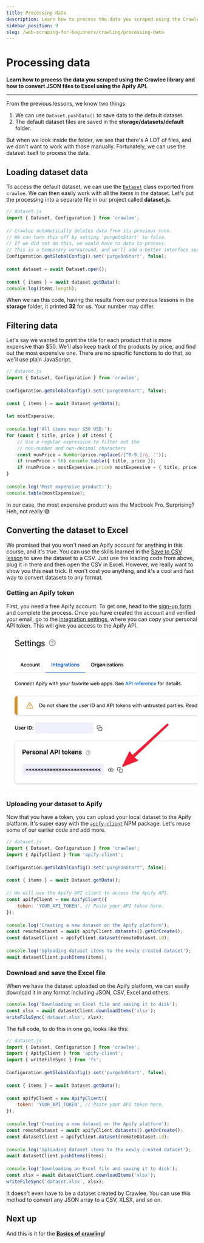 ```yaml
---
title: Processing data
description: Learn how to process the data you scraped using the Crawlee library and how to convert JSON files to Excel using the Apify API.
sidebar_position: 9
slug: /web-scraping-for-beginners/crawling/processing-data
---
```


# [](#processing-data) Processing data

**Learn how to process the data you scraped using the Crawlee library and how to convert JSON files to Excel using the Apify API.**

---

From the previous lessons, we know two things:

1. We can use `Dataset.pushData()` to save data to the default dataset.
2. The default dataset files are saved in the **storage/datasets/default** folder.

But when we look inside the folder, we see that there's A LOT of files, and we don't want to work with those manually. Fortunately, we can use the dataset itself to process the data.

## [](#loading-data) Loading dataset data

To access the default dataset, we can use the  [`Dataset`](https://crawlee.dev/api/types/interface/Dataset) class exported from `crawlee`. We can then easily work with all the items in the dataset. Let's put the processing into a separate file in our project called **dataset.js**.

```js
// dataset.js
import { Dataset, Configuration } from 'crawlee';

// Crawlee automatically deletes data from its previous runs.
// We can turn this off by setting 'purgeOnStart' to false.
// If we did not do this, we would have no data to process.
// This is a temporary workaround, and we'll add a better interface soon.
Configuration.getGlobalConfig().set('purgeOnStart', false);

const dataset = await Dataset.open();

const { items } = await dataset.getData();
console.log(items.length);
```

When we ran this code, having the results from our previous lessons in the **storage** folder, it printed **32** for us. Your number may differ.

## [](#filtering-data) Filtering data

Let's say we wanted to print the title for each product that is more expensive than $50. We'll also keep track of the products by price, and find out the most expensive one. There are no specific functions to do that, so we'll use plain JavaScript.

```js
// dataset.js
import { Dataset, Configuration } from 'crawlee';

Configuration.getGlobalConfig().set('purgeOnStart', false);

const { items } = await Dataset.getData();

let mostExpensive;

console.log('All items over $50 USD:');
for (const { title, price } of items) {
    // Use a regular expression to filter out the
    // non-number and non-decimal characters
    const numPrice = Number(price.replace(/[^0-9.]/g, ''));
    if (numPrice > 50) console.table({ title, price });
    if (numPrice > mostExpensive.price) mostExpensive = { title, price };
}

console.log('Most expensive product:');
console.table(mostExpensive);
```

In our case, the most expensive product was the Macbook Pro. Surprising? Heh, not really 😅

## [](#converting-to-excel) Converting the dataset to Excel

We promised that you won't need an Apify account for anything in this course, and it's true. You can use the skills learned in the [Save to CSV lesson](../data_collection/save_to_csv.md) to save the dataset to a CSV. Just use the loading code from above, plug it in there and then open the CSV in Excel. However, we really want to show you this neat trick. It won't cost you anything, and it's a cool and fast way to convert datasets to any format.

### [](#get-apify-token) Getting an Apify token

First, you need a free Apify account. To get one, head to the [sign-up form](https://console.apify.com/sign-up?asrc=developers_portal) and complete the process. Once you have created the account and verified your email, go to the [integration settings](https://console.apify.com/account#/integrations), where you can copy your personal API token. This will give you access to the Apify API.

![copy personal API token in Apify console](./images/api-token.webp)

### [](#upload-dataset) Uploading your dataset to Apify

Now that you have a token, you can upload your local dataset to the Apify platform. It's super easy with the [`apify-client`](https://www.npmjs.com/package/apify-client) NPM package. Let's reuse some of our earlier code and add more.

```js
// dataset.js
import { Dataset, Configuration } from 'crawlee';
import { ApifyClient } from 'apify-client';

Configuration.getGlobalConfig().set('purgeOnStart', false);

const { items } = await Dataset.getData();

// We will use the Apify API client to access the Apify API.
const apifyClient = new ApifyClient({
    token: 'YOUR_API_TOKEN', // Paste your API token here.
});

console.log('Creating a new dataset on the Apify platform');
const remoteDataset = await apifyClient.datasets().getOrCreate();
const datasetClient = apifyClient.dataset(remoteDataset.id);

console.log('Uploading dataset items to the newly created dataset');
await datasetClient.pushItems(items);
```

### [](#download-to-excel) Download and save the Excel file

When we have the dataset uploaded on the Apify platform, we can easily download it in any format including JSON, CSV, Excel and others.

```js
console.log('Downloading an Excel file and saving it to disk');
const xlsx = await datasetClient.downloadItems('xlsx');
writeFileSync('dataset.xlsx', xlsx);
```

The full code, to do this in one go, looks like this:

```js
// dataset.js
import { Dataset, Configuration } from 'crawlee';
import { ApifyClient } from 'apify-client';
import { writeFileSync } from 'fs';

Configuration.getGlobalConfig().set('purgeOnStart', false);

const { items } = await Dataset.getData();

const apifyClient = new ApifyClient({
    token: 'YOUR_API_TOKEN', // Paste your API token here.
});

console.log('Creating a new dataset on the Apify platform');
const remoteDataset = await apifyClient.datasets().getOrCreate();
const datasetClient = apifyClient.dataset(remoteDataset.id);

console.log('Uploading dataset items to the newly created dataset');
await datasetClient.pushItems(items);

console.log('Downloading an Excel file and saving it to disk');
const xlsx = await datasetClient.downloadItems('xlsx');
writeFileSync('dataset.xlsx', xlsx);
```

It doesn't even have to be a dataset created by Crawlee. You can use this method to convert any JSON array to a CSV, XLSX, and so on.

## [](#next) Next up

And this is it for the [**Basics of crawling**](./index.md)!
